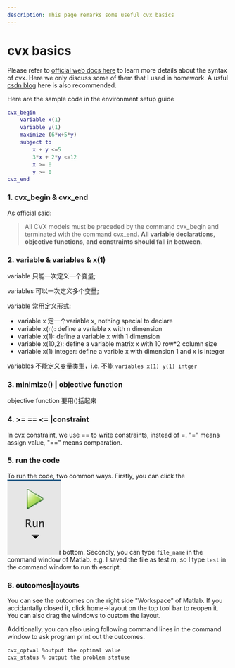 ```yaml
---
description: This page remarks some useful cvx basics
---
```


# cvx basics

Please refer to [official web docs here](http://web.cvxr.com/cvx/doc/basics.html) to learn more details about the syntax of cvx. Here we only discuss some of them that I used in homework. A usful [csdn blog](https://blog.csdn.net/qq\_45296693/article/details/130461814?spm=1001.2014.3001.5501) here is also recommended.

Here are the sample code in the environment setup guide

```matlab
cvx_begin
    variable x(1)
    variable y(1)
    maximize (6*x+5*y)
    subject to
        x + y <=5
        3*x + 2*y <=12
        x >= 0
        y >= 0
cvx_end
```

### 1. cvx\_begin & cvx\_end

As official said:

> All CVX models must be preceded by the command cvx\_begin and terminated with the command cvx\_end. **All variable declarations, objective functions, and constraints should fall in between**.

### 2. variable & variables & x(1)



variable 只能一次定义一个变量;

variables 可以一次定义多个变量;

variable 常用定义形式:

* variable x 定一个variable x, nothing special to declare
* variable x(n): define a variable x with n dimension
* variable x(1): define a variable x with 1 dimension
* variable x(10,2): define a variable matrix x with 10 row\*2  column size
* variable x(1) integer: define a varible x with dimension 1 and x is integer

variables 不能定义变量类型，i.e. 不能 `variables x(1) y(1) intger`

### 3. minimize() | objective function

objective function 要用()括起来

### 4. >= == <= |constraint

In cvx constraint, we use == to write constraints, instead of =. "=" means assign value, "==" means comparation.

### 5. run the code

To run the code, two common ways. Firstly, you can click the <img src=".gitbook/assets/Screenshot 2023-09-23 at 02.23.40.png" alt="" data-size="line"> bottom. Secondly, you can type `file_name` in the command window of Matlab. e.g. I saved the file as test.m, so I type `test` in the command window to run th escript.

### 6. outcomes|layouts

You can see the outcomes on the right side "Workspace" of Matlab. If you accidantally closed it, click home->layout on the top tool bar to reopen it. You can also drag the windows to custom the layout.

Additionally, you can also using following command lines in the command window to ask program print out the outcomes.

```
cvx_optval %output the optimal value
cvx_status % output the problem statuse
```
